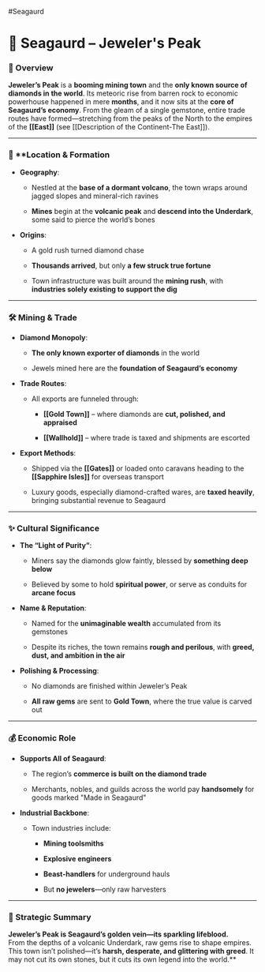 #Seagaurd 

# 💎 Seagaurd – Jeweler's Peak

### 📍 Overview

**Jeweler’s Peak** is a **booming mining town** and the **only known source of diamonds in the world**. Its meteoric rise from barren rock to economic powerhouse happened in mere **months**, and it now sits at the **core of Seagaurd’s economy**. From the gleam of a single gemstone, entire trade routes have formed—stretching from the peaks of the North to the empires of the **[[East]]** (see [[Description of the Continent-The East]]).

---

### 🌋 ****Location & Formation**

- **Geography**:
    
    - Nestled at the **base of a dormant volcano**, the town wraps around jagged slopes and mineral-rich ravines
        
    - **Mines** begin at the **volcanic peak** and **descend into the Underdark**, some said to pierce the world’s bones
        
- **Origins**:
    
    - A gold rush turned diamond chase
        
    - **Thousands arrived**, but only **a few struck true fortune**
        
    - Town infrastructure was built around the **mining rush**, with **industries solely existing to support the dig**
        

---

### 🛠️ Mining & Trade

- **Diamond Monopoly**:
    
    - **The only known exporter of diamonds** in the world
        
    - Jewels mined here are the **foundation of Seagaurd’s economy**
        
- **Trade Routes**:
    
    - All exports are funneled through:
        
        - **[[Gold Town]]** – where diamonds are **cut, polished, and appraised**
            
        - **[[Wallhold]]** – where trade is taxed and shipments are escorted
            
- **Export Methods**:
    
    - Shipped via the **[[Gates]]** or loaded onto caravans heading to the **[[Sapphire Isles]]** for overseas transport
        
    - Luxury goods, especially diamond-crafted wares, are **taxed heavily**, bringing substantial revenue to Seagaurd
        

---

### ✨ Cultural Significance

- **The “Light of Purity”**:
    
    - Miners say the diamonds glow faintly, blessed by **something deep below**
        
    - Believed by some to hold **spiritual power**, or serve as conduits for **arcane focus**
        
- **Name & Reputation**:
    
    - Named for the **unimaginable wealth** accumulated from its gemstones
        
    - Despite its riches, the town remains **rough and perilous**, with **greed, dust, and ambition in the air**
        
- **Polishing & Processing**:
    
    - No diamonds are finished within Jeweler’s Peak
        
    - **All raw gems** are sent to **Gold Town**, where the true value is carved out
        

---

### 💰 Economic Role

- **Supports All of Seagaurd**:
    
    - The region’s **commerce is built on the diamond trade**
        
    - Merchants, nobles, and guilds across the world pay **handsomely** for goods marked "Made in Seagaurd"
        
- **Industrial Backbone**:
    
    - Town industries include:
        
        - **Mining toolsmiths**
            
        - **Explosive engineers**
            
        - **Beast-handlers** for underground hauls
            
        - But **no jewelers**—only raw harvesters
            

---

### 🧭 Strategic Summary

**Jeweler’s Peak is Seagaurd’s golden vein—its sparkling lifeblood.**  
From the depths of a volcanic Underdark, raw gems rise to shape empires. This town isn’t polished—it’s **harsh, desperate, and glittering with greed**. It may not cut its own stones, but it cuts its own legend into the world.**